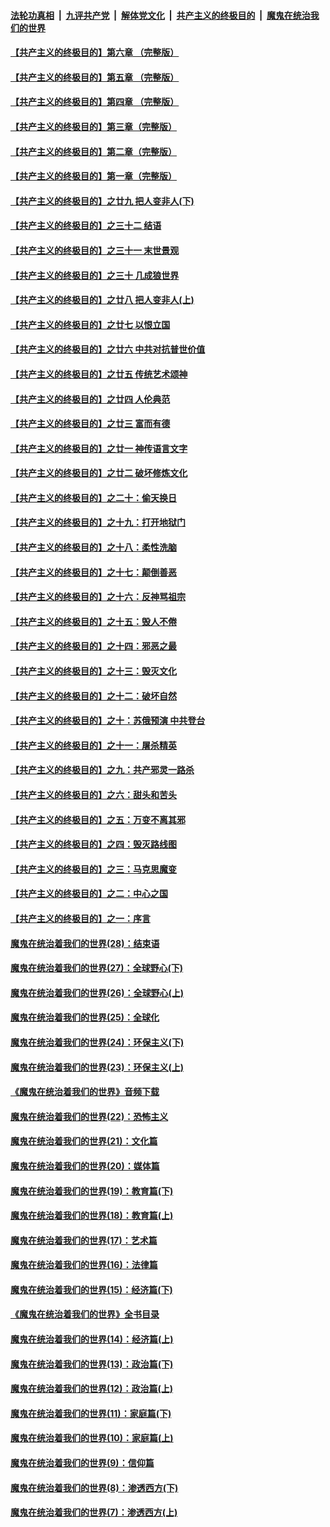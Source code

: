 ####  [法轮功真相](../../../../basic/blob/master/README.md?t=06112231) &nbsp;|&nbsp; [九评共产党](../../../../9ping.md/blob/master/README.md?t=06112231) &nbsp;|&nbsp; [解体党文化](../../../../jtdwh.md/blob/master/README.md?t=06112231)  &nbsp;|&nbsp; [共产主义的终极目的](../../../../gczydzjmd.md/blob/master/README.md?t=06112231) &nbsp;|&nbsp; [魔鬼在统治我们的世界](../../../../mgztzwmdsj.md/blob/master/README.md?t=06112231) 

#### [【共产主义的终极目的】第六章 （完整版）](../pages/nsc422/n11428913.md?t=06112231) 

#### [【共产主义的终极目的】第五章 （完整版）](../pages/nsc422/n11428912.md?t=06112231) 

#### [【共产主义的终极目的】第四章 （完整版）](../pages/nsc422/n11428907.md?t=06112231) 

#### [【共产主义的终极目的】第三章（完整版）](../pages/nsc422/n11428848.md?t=06112231) 

#### [【共产主义的终极目的】第二章（完整版）](../pages/nsc422/n11428831.md?t=06112231) 

#### [【共产主义的终极目的】第一章（完整版）](../pages/nsc422/n11417651.md?t=06112231) 

#### [【共产主义的终极目的】之廿九 把人变非人(下)](../pages/nsc422/n11344140.md?t=06112231) 

#### [【共产主义的终极目的】之三十二 结语](../pages/nsc422/n11360535.md?t=06112231) 

#### [【共产主义的终极目的】之三十一 末世景观](../pages/nsc422/n11351129.md?t=06112231) 

#### [【共产主义的终极目的】之三十 几成狼世界](../pages/nsc422/n11348280.md?t=06112231) 

#### [【共产主义的终极目的】之廿八 把人变非人(上)](../pages/nsc422/n11340492.md?t=06112231) 

#### [【共产主义的终极目的】之廿七 以恨立国](../pages/nsc422/n11336944.md?t=06112231) 

#### [【共产主义的终极目的】之廿六 中共对抗普世价值](../pages/nsc422/n11324785.md?t=06112231) 

#### [【共产主义的终极目的】之廿五 传统艺术颂神](../pages/nsc422/n11296396.md?t=06112231) 

#### [【共产主义的终极目的】之廿四 人伦典范](../pages/nsc422/n11296397.md?t=06112231) 

#### [【共产主义的终极目的】之廿三 富而有德](../pages/nsc422/n11283598.md?t=06112231) 

#### [【共产主义的终极目的】之廿一 神传语言文字](../pages/nsc422/n11263265.md?t=06112231) 

#### [【共产主义的终极目的】之廿二 破坏修炼文化](../pages/nsc422/n11245728.md?t=06112231) 

#### [【共产主义的终极目的】之二十：偷天换日](../pages/nsc422/n11238846.md?t=06112231) 

#### [【共产主义的终极目的】之十九：打开地狱门](../pages/nsc422/n11206376.md?t=06112231) 

#### [【共产主义的终极目的】之十八：柔性洗脑](../pages/nsc422/n11199994.md?t=06112231) 

#### [【共产主义的终极目的】之十七：颠倒善恶](../pages/nsc422/n11179782.md?t=06112231) 

#### [【共产主义的终极目的】之十六：反神骂祖宗](../pages/nsc422/n11166798.md?t=06112231) 

#### [【共产主义的终极目的】之十五：毁人不倦](../pages/nsc422/n11166792.md?t=06112231) 

#### [【共产主义的终极目的】之十四：邪恶之最](../pages/nsc422/n11150249.md?t=06112231) 

#### [【共产主义的终极目的】之十三：毁灭文化](../pages/nsc422/n11135227.md?t=06112231) 

#### [【共产主义的终极目的】之十二：破坏自然](../pages/nsc422/n11135214.md?t=06112231) 

#### [【共产主义的终极目的】之十：苏俄预演 中共登台](../pages/nsc422/n11118424.md?t=06112231) 

#### [【共产主义的终极目的】之十一：屠杀精英](../pages/nsc422/n11118442.md?t=06112231) 

#### [【共产主义的终极目的】之九：共产邪灵一路杀](../pages/nsc422/n11114139.md?t=06112231) 

#### [【共产主义的终极目的】之六：甜头和苦头](../pages/nsc422/n11096971.md?t=06112231) 

#### [【共产主义的终极目的】之五：万变不离其邪](../pages/nsc422/n11091285.md?t=06112231) 

#### [【共产主义的终极目的】之四：毁灭路线图](../pages/nsc422/n11086284.md?t=06112231) 

#### [【共产主义的终极目的】之三：马克思魔变](../pages/nsc422/n11061941.md?t=06112231) 

#### [【共产主义的终极目的】之二：中心之国](../pages/nsc422/n11047728.md?t=06112231) 

#### [【共产主义的终极目的】之一：序言](../pages/nsc422/n11086077.md?t=06112231) 

#### [魔鬼在统治着我们的世界(28)：结束语](../pages/nsc422/n10936246.md?t=06112231) 

#### [魔鬼在统治着我们的世界(27)：全球野心(下)](../pages/nsc422/n10928319.md?t=06112231) 

#### [魔鬼在统治着我们的世界(26)：全球野心(上)](../pages/nsc422/n10900318.md?t=06112231) 

#### [魔鬼在统治着我们的世界(25)：全球化](../pages/nsc422/n10788205.md?t=06112231) 

#### [魔鬼在统治着我们的世界(24)：环保主义(下)](../pages/nsc422/n10695307.md?t=06112231) 

#### [魔鬼在统治着我们的世界(23)：环保主义(上)](../pages/nsc422/n10688613.md?t=06112231) 

#### [《魔鬼在统治着我们的世界》音频下载](../pages/nsc422/n10635553.md?t=06112231) 

#### [魔鬼在统治着我们的世界(22)：恐怖主义](../pages/nsc422/n10614727.md?t=06112231) 

#### [魔鬼在统治着我们的世界(21)：文化篇](../pages/nsc422/n10597706.md?t=06112231) 

#### [魔鬼在统治着我们的世界(20)：媒体篇](../pages/nsc422/n10586579.md?t=06112231) 

#### [魔鬼在统治着我们的世界(19)：教育篇(下)](../pages/nsc422/n10564808.md?t=06112231) 

#### [魔鬼在统治着我们的世界(18)：教育篇(上)](../pages/nsc422/n10526970.md?t=06112231) 

#### [魔鬼在统治着我们的世界(17)：艺术篇](../pages/nsc422/n10499093.md?t=06112231) 

#### [魔鬼在统治着我们的世界(16)：法律篇](../pages/nsc422/n10485969.md?t=06112231) 

#### [魔鬼在统治着我们的世界(15)：经济篇(下)](../pages/nsc422/n10469975.md?t=06112231) 

#### [《魔鬼在统治着我们的世界》全书目录](../pages/nsc422/n10464261.md?t=06112231) 

#### [魔鬼在统治着我们的世界(14)：经济篇(上)](../pages/nsc422/n10457370.md?t=06112231) 

#### [魔鬼在统治着我们的世界(13)：政治篇(下)](../pages/nsc422/n10448270.md?t=06112231) 

#### [魔鬼在统治着我们的世界(12)：政治篇(上)](../pages/nsc422/n10444576.md?t=06112231) 

#### [魔鬼在统治着我们的世界(11)：家庭篇(下)](../pages/nsc422/n10440961.md?t=06112231) 

#### [魔鬼在统治着我们的世界(10)：家庭篇(上)](../pages/nsc422/n10435448.md?t=06112231) 

#### [魔鬼在统治着我们的世界(9)：信仰篇](../pages/nsc422/n10432159.md?t=06112231) 

#### [魔鬼在统治着我们的世界(8)：渗透西方(下)](../pages/nsc422/n10429603.md?t=06112231) 

#### [魔鬼在统治着我们的世界(7)：渗透西方(上)](../pages/nsc422/n10426013.md?t=06112231) 

